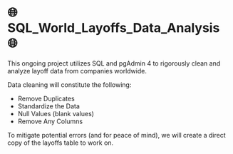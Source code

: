 # :globe_with_meridians: SQL_World_Layoffs_Data_Analysis :globe_with_meridians:
This ongoing project utilizes SQL and pgAdmin 4 to rigorously clean and analyze layoff data from companies worldwide. 

Data cleaning will constitute the following:
- Remove Duplicates
- Standardize the Data
- Null Values (blank values)
- Remove Any Columns

To mitigate potential errors (and for peace of mind), we will create a direct copy of the layoffs table to work on. 
